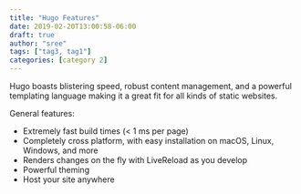 ```yaml
---
title: "Hugo Features"
date: 2019-02-20T13:00:58-06:00
draft: true
author: "sree"
tags: ["tag3, tag1"]
categories: [category 2]
---
```

 Hugo boasts blistering speed, robust content management, and a powerful templating language making it a great fit for all kinds of static websites.

General features:

* Extremely fast build times (< 1 ms per page)
* Completely cross platform, with easy installation on macOS, Linux, Windows, and more
* Renders changes on the fly with LiveReload as you develop
* Powerful theming
* Host your site anywhere
